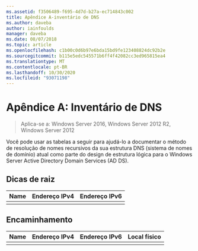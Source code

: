 ```yaml
---
ms.assetid: f3506489-f695-4d7d-b27a-ec714843c002
title: Apêndice A-inventário de DNS
ms.author: daveba
author: iainfoulds
manager: daveba
ms.date: 08/07/2018
ms.topic: article
ms.openlocfilehash: c1b00c0d6b97e6bda15bd9fe123408824dc92b2e
ms.sourcegitcommit: b115e5edc545571b6ff4f42082cc3ed965815ea4
ms.translationtype: MT
ms.contentlocale: pt-BR
ms.lasthandoff: 10/30/2020
ms.locfileid: "93071198"
---
```

# <a name="appendix-a-dns-inventory"></a>Apêndice A: Inventário de DNS

>Aplica-se a: Windows Server 2016, Windows Server 2012 R2, Windows Server 2012

Você pode usar as tabelas a seguir para ajudá-lo a documentar o método de resolução de nomes recursivos da sua estrutura DNS (sistema de nomes de domínio) atual como parte do design de estrutura lógica para o Windows Server Active Directory Domain Services (AD DS).

## <a name="root-hints"></a>Dicas de raiz

|Name|Endereço IPv4|Endereço IPv6|
|--------|----------------|----------------|
||||

## <a name="forwarding"></a>Encaminhamento

|Name|Endereço IPv4|Endereço IPv6|Local físico|
|--------|----------------|----------------|---------------------|
|||||
